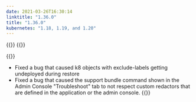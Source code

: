 ```yaml
---
date: 2021-03-26T16:30:14
linktitle: "1.36.0"
title: "1.36.0"
kubernetes: "1.18, 1.19, and 1.20"
---
```


{{<changes>}}
{{</changes>}}

{{<fixes>}}
* Fixed a bug that caused k8 objects with exclude-labels getting undeployed during restore
* Fixed a bug that caused the support bundle command shown in the Admin Console "Troubleshoot" tab to not respect custom redactors that are defined in the application or the admin console.
{{</fixes>}}
